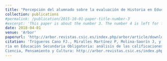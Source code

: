 ```yaml
---
title: "Percepción del alumnado sobre la evaluación de Historia en Educación Secundaria Obligatoria: análisis de las calificaciones esperadas y obtenidas"
collection: publications
#permalink: /publication/2015-10-01-paper-title-number-3
#excerpt: 'This paper is about the number 3. The number 4 is left for future work.'
date: 2018-04-01
venue: 'Arbor'
paperurl: 'http://arbor.revistas.csic.es/index.php/arbor/article/download/2262/3187'
citation: 'Trigueros Cano FJ., Miralles Martínez P, Molina-Saorín J, y Maurandi-López A., “Percepción del alumnado sobre la evaluación de Histo-
ria en Educación Secundaria Obligatoria: análisis de las calificaciones esperadas y obtenidas”, Arbor, Vol 194, No 788 (2018).
Ciencia, Pensamiento y Cultura: http://arbor.revistas.csic.es/index.php/arbor, https://doi.org/10.3989/arbor.2018.788n2009'
---
```


